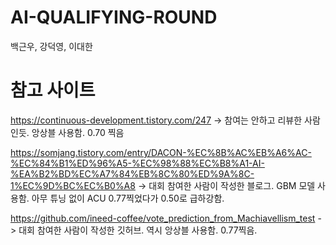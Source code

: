 # AI-QUALIFYING-ROUND



백근우, 강덕영, 이대한

# 참고 사이트
https://continuous-development.tistory.com/247
-> 참여는 안하고 리뷰한 사람인듯. 앙상블 사용함. 0.70 찍음

https://somjang.tistory.com/entry/DACON-%EC%8B%AC%EB%A6%AC-%EC%84%B1%ED%96%A5-%EC%98%88%EC%B8%A1-AI-%EA%B2%BD%EC%A7%84%EB%8C%80%ED%9A%8C-1%EC%9D%BC%EC%B0%A8
-> 대회 참여한 사람이 작성한 블로그. GBM 모델 사용함. 아무 튜닝 없이 ACU 0.77찍었다가 0.50로 급하강함.

https://github.com/ineed-coffee/vote_prediction_from_Machiavellism_test
-> 대회 참여한 사람이 작성한 깃허브. 역시 앙상블 사용함. 0.77찍음.
